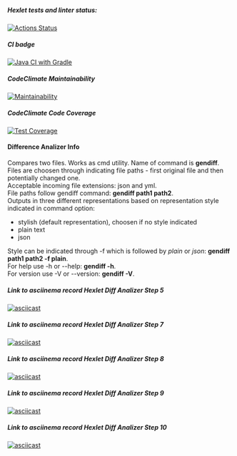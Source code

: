 ##### Hexlet tests and linter status:
[![Actions Status](https://github.com/roman-iork/java-project-71/actions/workflows/hexlet-check.yml/badge.svg)](https://github.com/roman-iork/java-project-71/actions)

##### CI badge
[![Java CI with Gradle](https://github.com/roman-iork/java-project-71/actions/workflows/CI_gradle.yml/badge.svg)](https://github.com/roman-iork/java-project-71/actions/workflows/CI_gradle.yml)

##### CodeClimate Maintainability
[![Maintainability](https://api.codeclimate.com/v1/badges/fa839f8c0f33eceb693c/maintainability)](https://codeclimate.com/github/roman-iork/java-project-71/maintainability)

##### CodeClimate Code Coverage
[![Test Coverage](https://api.codeclimate.com/v1/badges/2fcd653cc993d5428056/test_coverage)](https://codeclimate.com/github/roman-iork/java-project-61/test_coverage)

#### Difference Analizer Info
Compares two files. 
Works as cmd utility. Name of command is **gendiff**.  
Files are choosen through indicating file paths - first original file and then potentially changed one.  
Acceptable incoming file extensions: json and yml.  
File paths follow gendiff command: **gendiff path1 path2**.  
Outputs in three different representations based on representation style indicated in command option:
- stylish (default representation), choosen if no style indicated
- plain text
- json

Style can be indicated through -f which is followed by *plain* or *json*: **gendiff path1 path2 -f plain**.  
For help use -h or --help: **gendiff -h**.    
For version use -V or --version: **gendiff -V**.  

##### Link to asciinema record Hexlet *Diff Analizer* **Step 5**
[![asciicast](https://asciinema.org/a/5iJMbe7pWLRLcCnAty3r38PiE.svg)](https://asciinema.org/a/5iJMbe7pWLRLcCnAty3r38PiE)

##### Link to asciinema record Hexlet *Diff Analizer* **Step 7**
[![asciicast](https://asciinema.org/a/eoW3Lj2wjShgDXDGFg87jCUEb.svg)](https://asciinema.org/a/eoW3Lj2wjShgDXDGFg87jCUEb)

##### Link to asciinema record Hexlet *Diff Analizer* **Step 8**
[![asciicast](https://asciinema.org/a/Fw3Bfg8PFE58xbMhRBcuTIC0h.svg)](https://asciinema.org/a/Fw3Bfg8PFE58xbMhRBcuTIC0h)

##### Link to asciinema record Hexlet *Diff Analizer* **Step 9**
[![asciicast](https://asciinema.org/a/vnPjeRf6ShIHY8R0RTrXikuIf.svg)](https://asciinema.org/a/vnPjeRf6ShIHY8R0RTrXikuIf)

##### Link to asciinema record Hexlet *Diff Analizer* **Step 10**
[![asciicast](https://asciinema.org/a/6E0Ngvsd0Dqr3aSU2s9JXeCTe.svg)](https://asciinema.org/a/6E0Ngvsd0Dqr3aSU2s9JXeCTe)
